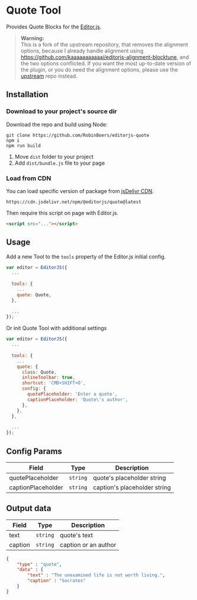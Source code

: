 # Quote Tool

Provides Quote Blocks for the [Editor.js](https://editorjs.io).

> **Warning:**  
> This is a fork of the upstream repository, that removes the alignment options, because I already handle alignment using https://github.com/kaaaaaaaaaaai/editorjs-alignment-blocktune, and the two options conflicted. If you want the most up-to-date version of the plugin, or you do need the alignment options, please use the [upstream](https://github.com/editor-js/quote) repo instead.

## Installation

### Download to your project's source dir

Download the repo and build using Node:

```shell
git clone https://github.com/RobinBoers/editorjs-quote
npm i
npm run build
```

1. Move `dist` folder to your project
2. Add `dist/bundle.js` file to your page

### Load from CDN

You can load specific version of package from [jsDelivr CDN](https://www.jsdelivr.com/package/npm/@editorjs/quote).

`https://cdn.jsdelivr.net/npm/@editorjs/quote@latest`

Then require this script on page with Editor.js.

```html
<script src="..."></script>
```

## Usage

Add a new Tool to the `tools` property of the Editor.js initial config.

```javascript
var editor = EditorJS({
  ...
  
  tools: {
    ...
    quote: Quote,
  },
  
  ...
});
```

Or init Quote Tool with additional settings

```javascript
var editor = EditorJS({
  ...
  
  tools: {
    ...
    quote: {
      class: Quote,
      inlineToolbar: true,
      shortcut: 'CMD+SHIFT+O',
      config: {
        quotePlaceholder: 'Enter a quote',
        captionPlaceholder: 'Quote\'s author',
      },
    },
  },
  
  ...
});
```

## Config Params

| Field              | Type     | Description                 |
| ------------------ | -------- | ----------------------------|
| quotePlaceholder   | `string` | quote's placeholder string  |
| captionPlaceholder | `string` | caption's placeholder string|

## Output data

| Field     | Type     | Description          |
| --------- | -------- | -------------------- |
| text      | `string` | quote's text         |
| caption   | `string` | caption or an author |


```json
{
    "type" : "quote",
    "data" : {
        "text" : "The unexamined life is not worth living.",
        "caption" : "Socrates"
    }
}
```
